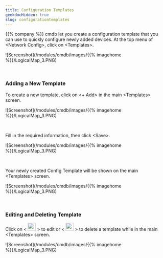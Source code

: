 ```yaml
---
title: Configuration Templates
geekdocHidden: true
slug: configurationtemplates
---
```


{{% company %}} cmdb let you create a configuration template that you can use to quickly configure newly added devices. At the top menu of \<Network Config>, click on \<Templates>.

![Screenshot](/modules/cmdb/images/{{% imagehome %}}/LogicalMap_3.PNG)  

&nbsp;

### Adding a New Template
To create a new template, click on <+ Add> in the main \<Templates> screen.

![Screenshot](/modules/cmdb/images/{{% imagehome %}}/LogicalMap_3.PNG)

&nbsp;

Fill in the required information, then click \<Save>. 

![Screenshot](/modules/cmdb/images/{{% imagehome %}}/LogicalMap_3.PNG)

&nbsp;

Your newly created Config Template will be shown on the main \<Templates> screen.

![Screenshot](/modules/cmdb/images/{{% imagehome %}}/LogicalMap_3.PNG)

&nbsp;

### Editing and Deleting Template
Click on < <img src="/modules/cmdb/images/{{% imagehome %}}/editicon2.png" width="25px"> > to edit or < <img src="/modules/cmdb/images/{{% imagehome %}}/deleteicon.png" width="25px"> > to delete a template while in the main \<Templates> screen.

![Screenshot](/modules/cmdb/images/{{% imagehome %}}/LogicalMap_3.PNG)

